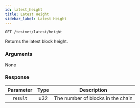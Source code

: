 ```yaml
---
id: latest_height
title: Latest Height
sidebar_label: Latest Height
---
```


```bash title=ENDPOINT
GET /testnet/latest/height
```

Returns the latest block height.

### Arguments

None

### Response

| Parameter | Type |            Description            |
|:---------:|:----:|:---------------------------------:|
| `result`  | u32  | The number of blocks in the chain |
